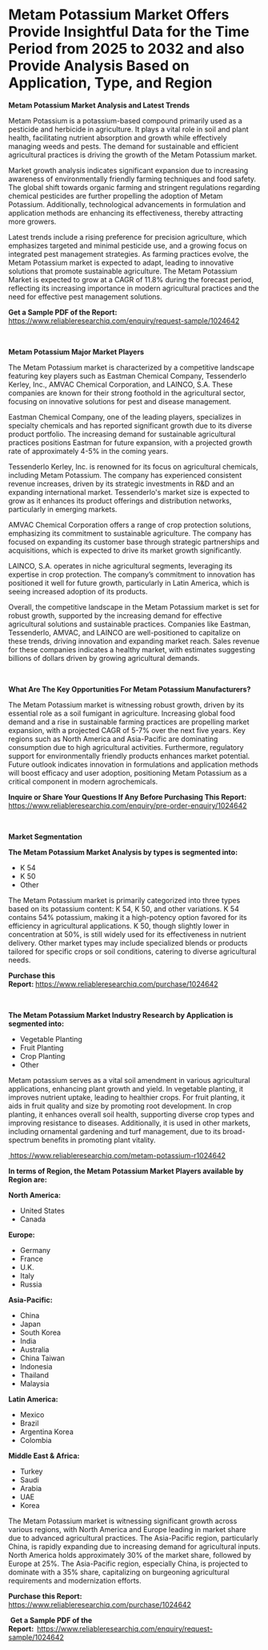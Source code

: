 <p><h1>Metam Potassium Market Offers Provide Insightful Data for the Time Period from 2025 to 2032 and also Provide Analysis Based on Application, Type, and Region</h1></p><p><strong>Metam Potassium Market Analysis and Latest Trends</strong></p>
<p><p>Metam Potassium is a potassium-based compound primarily used as a pesticide and herbicide in agriculture. It plays a vital role in soil and plant health, facilitating nutrient absorption and growth while effectively managing weeds and pests. The demand for sustainable and efficient agricultural practices is driving the growth of the Metam Potassium market.</p><p>Market growth analysis indicates significant expansion due to increasing awareness of environmentally friendly farming techniques and food safety. The global shift towards organic farming and stringent regulations regarding chemical pesticides are further propelling the adoption of Metam Potassium. Additionally, technological advancements in formulation and application methods are enhancing its effectiveness, thereby attracting more growers.</p><p>Latest trends include a rising preference for precision agriculture, which emphasizes targeted and minimal pesticide use, and a growing focus on integrated pest management strategies. As farming practices evolve, the Metam Potassium market is expected to adapt, leading to innovative solutions that promote sustainable agriculture. The Metam Potassium Market is expected to grow at a CAGR of 11.8% during the forecast period, reflecting its increasing importance in modern agricultural practices and the need for effective pest management solutions.</p></p>
<p><strong>Get a Sample PDF of the Report:&nbsp;</strong> <a href="https://www.reliableresearchiq.com/enquiry/request-sample/1024642?utm_campaign=3112&utm_medium=2&utm_source=Github&utm_content=ia&utm_term=17042025&utm_id=metam-potassium">https://www.reliableresearchiq.com/enquiry/request-sample/1024642</a></p>
<p>&nbsp;</p>
<p><strong>Metam Potassium Major Market Players</strong></p>
<p><p>The Metam Potassium market is characterized by a competitive landscape featuring key players such as Eastman Chemical Company, Tessenderlo Kerley, Inc., AMVAC Chemical Corporation, and LAINCO, S.A. These companies are known for their strong foothold in the agricultural sector, focusing on innovative solutions for pest and disease management.</p><p>Eastman Chemical Company, one of the leading players, specializes in specialty chemicals and has reported significant growth due to its diverse product portfolio. The increasing demand for sustainable agricultural practices positions Eastman for future expansion, with a projected growth rate of approximately 4-5% in the coming years.</p><p>Tessenderlo Kerley, Inc. is renowned for its focus on agricultural chemicals, including Metam Potassium. The company has experienced consistent revenue increases, driven by its strategic investments in R&D and an expanding international market. Tessenderlo's market size is expected to grow as it enhances its product offerings and distribution networks, particularly in emerging markets.</p><p>AMVAC Chemical Corporation offers a range of crop protection solutions, emphasizing its commitment to sustainable agriculture. The company has focused on expanding its customer base through strategic partnerships and acquisitions, which is expected to drive its market growth significantly.</p><p>LAINCO, S.A. operates in niche agricultural segments, leveraging its expertise in crop protection. The company’s commitment to innovation has positioned it well for future growth, particularly in Latin America, which is seeing increased adoption of its products.</p><p>Overall, the competitive landscape in the Metam Potassium market is set for robust growth, supported by the increasing demand for effective agricultural solutions and sustainable practices. Companies like Eastman, Tessenderlo, AMVAC, and LAINCO are well-positioned to capitalize on these trends, driving innovation and expanding market reach. Sales revenue for these companies indicates a healthy market, with estimates suggesting billions of dollars driven by growing agricultural demands.</p></p>
<p>&nbsp;</p>
<p><strong>What Are The Key Opportunities For Metam Potassium Manufacturers?</strong></p>
<p><p>The Metam Potassium market is witnessing robust growth, driven by its essential role as a soil fumigant in agriculture. Increasing global food demand and a rise in sustainable farming practices are propelling market expansion, with a projected CAGR of 5-7% over the next five years. Key regions such as North America and Asia-Pacific are dominating consumption due to high agricultural activities. Furthermore, regulatory support for environmentally friendly products enhances market potential. Future outlook indicates innovation in formulations and application methods will boost efficacy and user adoption, positioning Metam Potassium as a critical component in modern agrochemicals.</p></p>
<p><strong>Inquire or Share Your Questions If Any Before Purchasing This Report:</strong> <a href="https://www.reliableresearchiq.com/enquiry/pre-order-enquiry/1024642?utm_campaign=3112&utm_medium=2&utm_source=Github&utm_content=ia&utm_term=17042025&utm_id=metam-potassium">https://www.reliableresearchiq.com/enquiry/pre-order-enquiry/1024642</a></p>
<p>&nbsp;</p>
<p><strong>Market Segmentation</strong></p>
<p><strong>The Metam Potassium Market Analysis by types is segmented into:</strong></p>
<p><ul><li>K 54</li><li>K 50</li><li>Other</li></ul></p>
<p><p>The Metam Potassium market is primarily categorized into three types based on its potassium content: K 54, K 50, and other variations. K 54 contains 54% potassium, making it a high-potency option favored for its efficiency in agricultural applications. K 50, though slightly lower in concentration at 50%, is still widely used for its effectiveness in nutrient delivery. Other market types may include specialized blends or products tailored for specific crops or soil conditions, catering to diverse agricultural needs.</p></p>
<p><strong>Purchase this Report:&nbsp;</strong><a href="https://www.reliableresearchiq.com/purchase/1024642?utm_campaign=3112&utm_medium=2&utm_source=Github&utm_content=ia&utm_term=17042025&utm_id=metam-potassium">https://www.reliableresearchiq.com/purchase/1024642</a></p>
<p>&nbsp;</p>
<p><strong>The Metam Potassium Market Industry Research by Application is segmented into:</strong></p>
<p><ul><li>Vegetable Planting</li><li>Fruit Planting</li><li>Crop Planting</li><li>Other</li></ul></p>
<p><p>Metam potassium serves as a vital soil amendment in various agricultural applications, enhancing plant growth and yield. In vegetable planting, it improves nutrient uptake, leading to healthier crops. For fruit planting, it aids in fruit quality and size by promoting root development. In crop planting, it enhances overall soil health, supporting diverse crop types and improving resistance to diseases. Additionally, it is used in other markets, including ornamental gardening and turf management, due to its broad-spectrum benefits in promoting plant vitality.</p></p>
<p><a href="https://www.reliableresearchiq.com/metam-potassium-r1024642?utm_campaign=3112&utm_medium=2&utm_source=Github&utm_content=ia&utm_term=17042025&utm_id=metam-potassium">&nbsp;https://www.reliableresearchiq.com/metam-potassium-r1024642</a></p>
<p><strong>In terms of Region, the Metam Potassium Market Players available by Region are:</strong></p>
<p>
    <p> <strong> North America: </strong>
        <ul>
            <li>United States</li>
            <li>Canada</li>
        </ul>
        </p> 
    <p> <strong> Europe: </strong>
        <ul>
            <li>Germany</li>
            <li>France</li>
            <li>U.K.</li>
            <li>Italy</li>
            <li>Russia</li>
        </ul>
        </p> 
    <p> <strong> Asia-Pacific: </strong>
        <ul>
            <li>China</li>
            <li>Japan</li>
            <li>South Korea</li>
            <li>India</li>
            <li>Australia</li>
            <li>China Taiwan</li>
            <li>Indonesia</li>
            <li>Thailand</li>
            <li>Malaysia</li>
        </ul>
        </p> 
    <p> <strong> Latin America: </strong>
        <ul>
            <li>Mexico</li>
            <li>Brazil</li>
            <li>Argentina Korea</li>
            <li>Colombia</li>
        </ul>
        </p> 
    <p> <strong> Middle East & Africa: </strong>
        <ul>
            <li>Turkey</li>
            <li>Saudi</li>
            <li>Arabia</li>
            <li>UAE</li>
            <li>Korea</li>
        </ul>
    </p>
    </p>
<p><p>The Metam Potassium market is witnessing significant growth across various regions, with North America and Europe leading in market share due to advanced agricultural practices. The Asia-Pacific region, particularly China, is rapidly expanding due to increasing demand for agricultural inputs. North America holds approximately 30% of the market share, followed by Europe at 25%. The Asia-Pacific region, especially China, is projected to dominate with a 35% share, capitalizing on burgeoning agricultural requirements and modernization efforts.</p></p>
<p><strong>Purchase this Report: </strong><a href="https://www.reliableresearchiq.com/purchase/1024642?utm_campaign=3112&utm_medium=2&utm_source=Github&utm_content=ia&utm_term=17042025&utm_id=metam-potassium">https://www.reliableresearchiq.com/purchase/1024642</a></p>
<p>&nbsp;<strong>Get a Sample PDF of the Report:&nbsp;&nbsp;</strong><a href="https://www.reliableresearchiq.com/enquiry/request-sample/1024642?utm_campaign=3112&utm_medium=2&utm_source=Github&utm_content=ia&utm_term=17042025&utm_id=metam-potassium">https://www.reliableresearchiq.com/enquiry/request-sample/1024642</a></p>
<p><strong></strong></p>
<p><p></p><p></p><p></p></p>